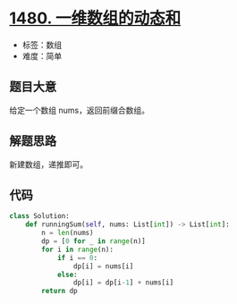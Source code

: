# [1480. 一维数组的动态和](https://leetcode-cn.com/problems/running-sum-of-1d-array/)

- 标签：数组
- 难度：简单

## 题目大意

给定一个数组 nums，返回前缀合数组。

## 解题思路

新建数组，递推即可。

## 代码

```Python
class Solution:
    def runningSum(self, nums: List[int]) -> List[int]:
        n = len(nums)
        dp = [0 for _ in range(n)]
        for i in range(n):
            if i == 0:
                dp[i] = nums[i]
            else:
                dp[i] = dp[i-1] + nums[i]
        return dp
```

